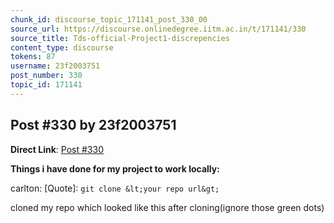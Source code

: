 ```yaml
---
chunk_id: discourse_topic_171141_post_330_00
source_url: https://discourse.onlinedegree.iitm.ac.in/t/171141/330
source_title: Tds-official-Project1-discrepencies
content_type: discourse
tokens: 87
username: 23f2003751
post_number: 330
topic_id: 171141
---
```


## Post #330 by 23f2003751

**Direct Link**: [Post #330](https://discourse.onlinedegree.iitm.ac.in/t/171141/330)

**Things i have done for my project to work locally:**

carlton:
[Quote]: 
`git clone &lt;your repo url&gt;`

cloned my repo which looked like this after cloning(ignore those green dots)
